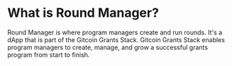 # What is Round Manager?

Round Manager is where program managers create and run rounds. It's a dApp that is part of the Gitcoin Grants Stack. Gitcoin Grants Stack enables program managers to create, manage, and grow a successful grants program from start to finish.
